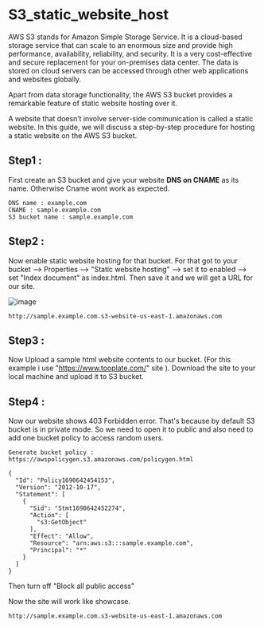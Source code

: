 # S3_static_website_host

AWS S3 stands for Amazon Simple Storage Service. It is a cloud-based storage service that can scale to an enormous size and provide high performance, availability, reliability, and security. It is a very cost-effective and secure replacement for your on-premises data center. The data is stored on cloud servers can be accessed through other web applications and websites globally.

Apart from data storage functionality, the AWS S3 bucket provides a remarkable feature of static website hosting over it.

A website that doesn’t involve server-side communication is called a static website. In this guide, we will discuss a step-by-step procedure for hosting a static website on the AWS S3 bucket.


## Step1 : 
First create an S3 bucket and give your website **DNS on CNAME** as its name. Otherwise Cname wont work as expected.
```
DNS name : example.com
CNAME : sample.example.com
S3 bucket name : sample.example.com
```
## Step2 : 
Now enable static website hosting for that bucket. For that got to your bucket --> Properties --> "Static website hosting" --> set it to enabled --> set "Index document" as index.html. Then save it and we will get a URL for our site.

![image](https://github.com/Blesson02/S3_static_website_host/assets/108075329/7fb9532a-ade0-4c7c-b598-a3d77f19f9f4)

`http://sample.example.com.s3-website-us-east-1.amazonaws.com`

## Step3 : 
Now Upload a sample html website contents to our bucket. (For this example i use "https://www.tooplate.com/" site ).
Download the site to your local machine and upload it to S3 bucket.

## Step4 :
Now our website shows 403 Forbidden error. That's because by default S3 bucket is in private mode. So we need to open it to public and also need to add one bucket policy to access random users.

`Generate bucket policy : https://awspolicygen.s3.amazonaws.com/policygen.html`

```
{
  "Id": "Policy1690642454153",
  "Version": "2012-10-17",
  "Statement": [
    {
      "Sid": "Stmt1690642452274",
      "Action": [
        "s3:GetObject"
      ],
      "Effect": "Allow",
      "Resource": "arn:aws:s3:::sample.example.com",
      "Principal": "*"
    }
  ]
}
```

Then turn off "Block all public access"

Now the site will work like showcase.

`http://sample.example.com.s3-website-us-east-1.amazonaws.com`
